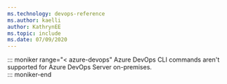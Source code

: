 ```yaml
---
ms.technology: devops-reference
ms.author: kaelli
author: KathrynEE
ms.topic: include
ms.date: 07/09/2020
---
```


::: moniker range="< azure-devops"
Azure DevOps CLI commands aren't supported for Azure DevOps Server on-premises.  
::: moniker-end
 